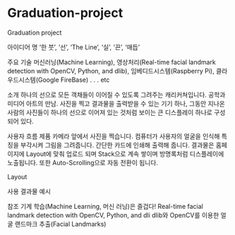 # Graduation-project
Graduation project

 아이디어 명
‘한 붓’, ‘선’, ‘The Line’, ‘실’, ‘끈’, ‘매듭’

 주요 기술
머신러닝(Machine Learning), 영상처리(Real-time facial landmark detection with OpenCV, Python, and dlib), 임베디드시스템(Raspberry Pi), 클라우드시스템(Google FireBase) . . . etc

 소개
하나의 선으로 모든 객채들이 이어질 수 있도록 그려주는 캐리커쳐입니다. 공학과 미디어 아트의 만남. 사진을 찍고 결과물을 출력받을 수 있는 기기 하나, 그동안 지나온 사람의 사진들이 하나의 선으로 이어져 있는 것처럼 보이는 큰 디스플레이 하나로 구성되어 있다. 

 사용자 흐름
제품 카메라 앞에서 사진을 찍습니다.
컴퓨터가 사용자의 얼굴을 인식해 특징을 부각시켜 그림을 그려줍니다.
간단한 카드에 인쇄해 출력해 줍니다.
결과물은 홈페이지에 Layout에 맞춰  업로드 되며 Stack으로 계속 쌓이며 방명록처럼 디스플레이에 노출됩니다. 또한 Auto-Scrolling으로 자동 전환이 됩니다.

Layout 

 사용 결과물 예시


 참조
기계 학습(Machine Learning, 머신 러닝)은 즐겁다!
Real-time facial landmark detection with OpenCV, Python, and dli
dlib와 OpenCV를 이용한 얼굴 랜드마크 추출(Facial Landmarks)
